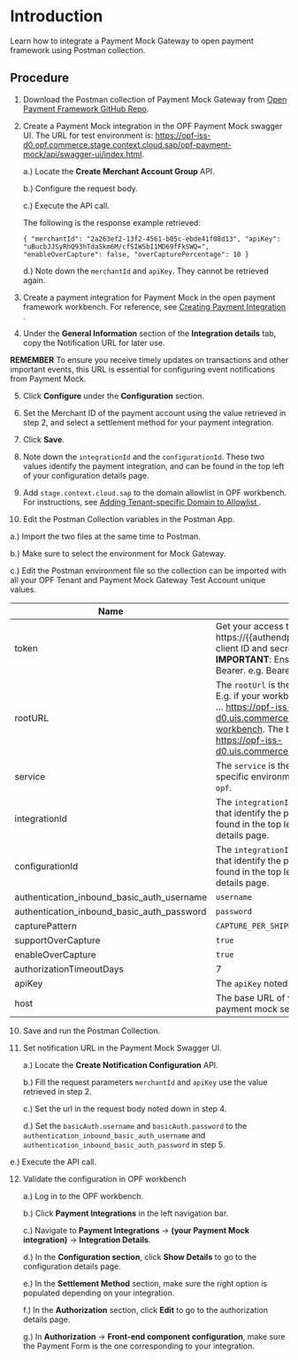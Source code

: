 # Introduction
Learn how to integrate a Payment Mock Gateway to open payment framework using Postman collection.

## Procedure
1.	Download the Postman collection of Payment Mock Gateway from [Open Payment Framework GitHub Repo](https://github.com/opf-postman/commerce-cloud-open-payment-integration/tree/main/postman/paymentmock/Full%20Page).
   
2.	Create a Payment Mock integration in the OPF Payment Mock swagger UI. The URL for test environment is: <https://opf-iss-d0.opf.commerce.stage.context.cloud.sap/opf-payment-mock/api/swagger-ui/index.html>. 
   
    a.) Locate the **Create Merchant Account Group** API.
   
    b.) Configure the request body.
   
    c.) Execute the API call.
  	
   	The following is the response example retrieved:
  	
  	``{
  "merchantId": "2a263ef2-13f2-4561-b05c-ebde41f08d13",
  "apiKey": "uBucbJJSyRhQ93hTdaSkm6M/cfSIWSbI1MD69fFkSWQ=",
  "enableOverCapture": false,
  "overCapturePercentage": 10
  }
``
  	
    d.) Note down the ``merchantId`` and ``apiKey``. They cannot be retrieved again.

3. Create a payment integration for Payment Mock in the open payment framework workbench. For reference, see [Creating Payment Integration
](https://help.sap.com/docs/SAP_COMMERCE_CLOUD_PUBLIC_CLOUD/0996ba68e5794b8ab51db8d25d4c9f8a/852d7d8437254529828351dbde217118.html?state=DRAFT).

4. Under the **General Information** section of the **Integration details** tab, copy the Notification URL for later use.

**REMEMBER**
To ensure you receive timely updates on transactions and other important events, this URL is essential for configuring event notifications from Payment Mock.

5. Click **Configure** under the **Configuration** section.

6. Set the Merchant ID of the payment account using the value retrieved in step 2, and select a settlement method for your payment integration.
7. Click **Save**.
8. Note down the ``integrationId`` and the ``configurationId``. These two values identify the payment integration, and can be found in the top left of your configuration details page.
9. Add ``stage.context.cloud.sap`` to the domain allowlist in OPF workbench. For instructions, see [Adding Tenant-specific Domain to Allowlist
](https://help.sap.com/docs/SAP_COMMERCE_CLOUD_PUBLIC_CLOUD/0996ba68e5794b8ab51db8d25d4c9f8a/a6836485b4494cfaad4033b4ee7a9c64.html?state=DRAFT).
10. Edit the Postman Collection variables in the Postman App.

   a.) Import the two files at the same time to Postman.

   b.) Make sure to select the environment for Mock Gateway.

   c.) Edit the Postman environment file so the collection can be imported with all your OPF Tenant and Payment Mock Gateway Test Account unique values.
   
| Name                                                                                 | Description                                                  
| ------------------------------------------------------------------------------------ | ------------------------------------------------------------------ |
| token                                                                                | Get your access token using the auth endpoint https://{{authendpoint}}/oauth2/token and client ID and secret obtained from BTP Cockpit. **IMPORTANT**: Ensure the value is prefixed with Bearer. e.g. Bearer {{token}}.  |                  
| rootURL                                                                              | The ``rootUrl`` is the ``BASE URL`` of your OPF tenant.  E.g. if your workbench/OPF cockpit url was this … https://opf-iss-d0.uis.commerce.stage.context.cloud.sap/opf-workbench. The base Url would be: https://opf-iss-d0.uis.commerce.stage.context.cloud.sap.| 
| service                                                                              | The ``service`` is the name of your OPF service in specific environment. This will usually just be ``opf``. |                 
| integrationId                                                                       | The ``integrationId`` and ``configurationId`` values that identify the payment integration can be found in the top left of your configuration details page.|                  
| configurationId                                                                     | The ``integrationId`` and ``configurationId`` values that identify the payment integration can be found in the top left of your configuration details page.|                                                                          
| authentication_inbound_basic_auth_username                                           | ``username``|                  
| authentication_inbound_basic_auth_password                                           | ``password``|                  
| capturePattern                                                                       | ``CAPTURE_PER_SHIPMENT``|                  
| supportOverCapture                                                                   | ``true``|                  
| enableOverCapture                                                                    | ``true``|                  
| authorizationTimeoutDays                                                             | 7   |                  
| apiKey                                                                               | The ``apiKey`` noted down in step 2.|                  
| host                                                                                 | The base URL of your tenant account in OPF payment mock service.|                  
              
10. Save and run the Postman Collection.
   
11. Set notification URL in the Payment Mock Swagger UI.
   
     a.) Locate the **Create Notification Configuration** API.
   
     b.) Fill the request parameters ``merchantId`` and ``apiKey`` use the value retrieved in step 2.
   
     c.) Set the url in the request body noted down in step 4.
   
     d.) Set the ``basicAuth.username`` and ``basicAuth.password`` to the ``authentication_inbound_basic_auth_username`` and ``authentication_inbound_basic_auth_password`` in step 5.
   
   e.) Execute the API call.

12. Validate the configuration in OPF workbench

     a.) Log in to the OPF workbench.
   
     b.) Click **Payment Integrations** in the left navigation bar.
   
     c.) Navigate to **Payment Integrations** -> **(your Payment Mock integration)** -> **Integration Details**.
   
     d.) In the **Configuration section**, click **Show Details** to go to the configuration details page.
   
     e.) In the **Settlement Method** section, make sure the right option is populated depending on your integration.
   
     f.) In the **Authorization** section, click **Edit** to go to the authorization details page.
   
     g.) In **Authorization** -> **Front-end component configuration**, make sure the Payment Form is the one corresponding to your integration.


      





